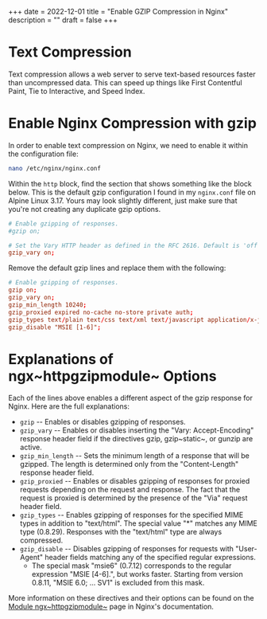 +++
date = 2022-12-01
title = "Enable GZIP Compression in Nginx"
description = ""
draft = false
+++

# Text Compression

Text compression allows a web server to serve text-based resources
faster than uncompressed data. This can speed up things like First
Contentful Paint, Tie to Interactive, and Speed Index.

# Enable Nginx Compression with gzip

In order to enable text compression on Nginx, we need to enable it
within the configuration file:

```sh
nano /etc/nginx/nginx.conf
```

Within the `http` block, find the section that shows
something like the block below. This is the default gzip configuration I
found in my `nginx.conf` file on Alpine Linux 3.17. Yours may
look slightly different, just make sure that you\'re not creating any
duplicate gzip options.

``` conf
# Enable gzipping of responses.
#gzip on;

# Set the Vary HTTP header as defined in the RFC 2616. Default is 'off'.
gzip_vary on;
```

Remove the default gzip lines and replace them with the following:

``` conf
# Enable gzipping of responses.
gzip on;
gzip_vary on;
gzip_min_length 10240;
gzip_proxied expired no-cache no-store private auth;
gzip_types text/plain text/css text/xml text/javascript application/x-javascript application/xml;
gzip_disable "MSIE [1-6]";
```

# Explanations of ngx~httpgzipmodule~ Options

Each of the lines above enables a different aspect of the gzip response
for Nginx. Here are the full explanations:

-   `gzip` -- Enables or disables gzipping of responses.
-   `gzip_vary` -- Enables or disables inserting the \"Vary:
    Accept-Encoding\" response header field if the directives gzip,
    gzip~static~, or gunzip are active.
-   `gzip_min_length` -- Sets the minimum length of a
    response that will be gzipped. The length is determined only from
    the \"Content-Length\" response header field.
-   `gzip_proxied` -- Enables or disables gzipping of
    responses for proxied requests depending on the request and
    response. The fact that the request is proxied is determined by the
    presence of the \"Via\" request header field.
-   `gzip_types` -- Enables gzipping of responses for the
    specified MIME types in addition to \"text/html\". The special value
    "\*" matches any MIME type (0.8.29). Responses with the
    \"text/html\" type are always compressed.
-   `gzip_disable` -- Disables gzipping of responses for
    requests with \"User-Agent\" header fields matching any of the
    specified regular expressions.
    -   The special mask \"msie6\" (0.7.12) corresponds to the regular
        expression \"MSIE \[4-6\].\", but works faster. Starting from
        version 0.8.11, \"MSIE 6.0; ... SV1\" is excluded from this
        mask.

More information on these directives and their options can be found on
the [Module
ngx~httpgzipmodule~](https://nginx.org/en/docs/http/ngx_http_gzip_module.html)
page in Nginx\'s documentation.
